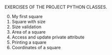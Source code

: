 EXERCISES OF THE PROJECT PYTHON CLASSES.

0. My first square
1. Square with size
2. Size validation
3. Area of a square
4. Access and update private attribute
5. Printing a square
6. Coordinates of a square
